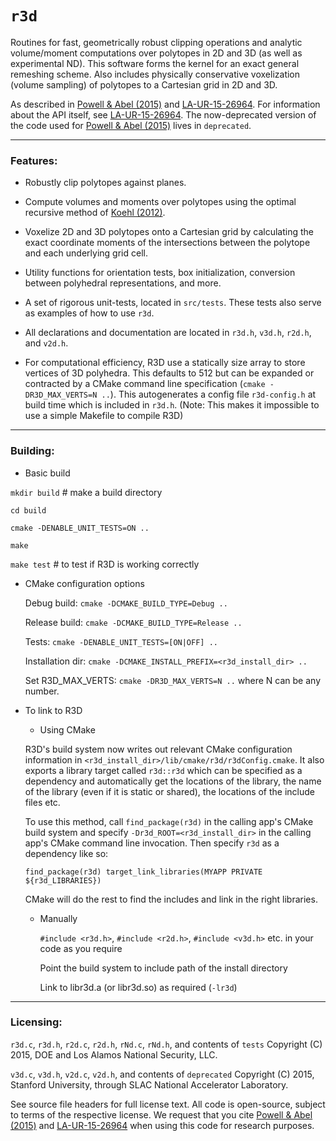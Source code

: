 # `r3d`

Routines for fast, geometrically robust clipping operations and analytic volume/moment computations 
over polytopes in 2D and 3D (as well as experimental ND). This software forms the kernel for an exact 
general remeshing scheme. Also includes physically conservative voxelization 
(volume sampling) of polytopes to a Cartesian grid in 2D and 3D.

As described in 
[Powell & Abel (2015)](http://www.sciencedirect.com/science/article/pii/S0021999115003563) and
[LA-UR-15-26964](la-ur-15-26964.pdf). For information about the API itself, see
[LA-UR-15-26964](la-ur-15-26964.pdf). The now-deprecated version of the code used for 
[Powell & Abel (2015)](http://www.sciencedirect.com/science/article/pii/S0021999115003563) 
lives in `deprecated`.

---

### Features:

- Robustly clip polytopes against planes.

- Compute volumes and moments over polytopes using the optimal recursive method of
[Koehl (2012)](https://www.computer.org/csdl/trans/tp/2012/11/ttp2012112158.pdf).

- Voxelize 2D and 3D polytopes onto a Cartesian grid by calculating the exact coordinate moments
  of the intersections between the polytope and each underlying grid cell.

- Utility functions for orientation tests, box initialization, conversion between polyhedral
  representations, and more.

- A set of rigorous unit-tests, located in `src/tests`.
These tests also serve as examples of how to use `r3d`. 

- All declarations and documentation are located in `r3d.h`, `v3d.h`, `r2d.h`, and `v2d.h`.

- For computational efficiency, R3D use a statically size array to
  store vertices of 3D polyhedra. This defaults to 512 but can be
  expanded or contracted by a CMake command line specification (`cmake
  -DR3D_MAX_VERTS=N ..`). This autogenerates a config file
  `r3d-config.h` at build time which is included in `r3d.h`. (Note: This makes it impossible to use a simple Makefile to compile R3D)


---

### Building:

-   Basic build

   `mkdir build`  # make a build directory
 
   `cd build`
 
   `cmake -DENABLE_UNIT_TESTS=ON ..`
 
   `make`
 
   `make test`    # to test if R3D is working correctly


-  CMake configuration options

   Debug build:       `cmake -DCMAKE_BUILD_TYPE=Debug ..`

   Release build:     `cmake -DCMAKE_BUILD_TYPE=Release ..`

   Tests:             `cmake -DENABLE_UNIT_TESTS=[ON|OFF] ..`

   Installation dir:  `cmake -DCMAKE_INSTALL_PREFIX=<r3d_install_dir> ..`

   Set R3D_MAX_VERTS: `cmake -DR3D_MAX_VERTS=N ..` where N can be any number. 

- To link to R3D

  - Using CMake
  
  R3D's build system now writes out relevant CMake configuration
  information in `<r3d_install_dir>/lib/cmake/r3d/r3dConfig.cmake`. It
  also exports a library target called `r3d::r3d` which can be
  specified as a dependency and automatically get the locations of the
  library, the name of the library (even if it is static or shared),
  the locations of the include files etc.
  
  To use this method, call `find_package(r3d)` in the calling app's
  CMake build system and specify `-Dr3d_ROOT=<r3d_install_dir>` in the
  calling app's CMake command line invocation. Then specify `r3d` as a
  dependency like so:
  
  `find_package(r3d)
  target_link_libraries(MYAPP PRIVATE ${r3d_LIBRARIES})`
  
  
  CMake will do the rest to find the includes and link in the right libraries.
  
  
  - Manually

	`#include <r3d.h>`, `#include <r2d.h>`, `#include <v3d.h>` etc. in your code as you require
	
	Point the build system to include path of the install directory
	
	Link to libr3d.a (or libr3d.so) as required (`-lr3d`)


---

### Licensing: 

`r3d.c`, `r3d.h`, `r2d.c`, `r2d.h`, `rNd.c`, `rNd.h`, and contents of `tests` 
Copyright (C) 2015, DOE and Los Alamos National Security, LLC.

`v3d.c`, `v3d.h`, `v2d.c`, `v2d.h`, and contents of `deprecated` Copyright (C) 2015, Stanford University, 
through SLAC National Accelerator Laboratory.

See source file headers for full license text. All code is open-source, subject to terms of the
respective license. We request that you cite 
[Powell & Abel (2015)](http://www.sciencedirect.com/science/article/pii/S0021999115003563) and
[LA-UR-15-26964](la-ur-15-26964.pdf) when using this code for research purposes.


